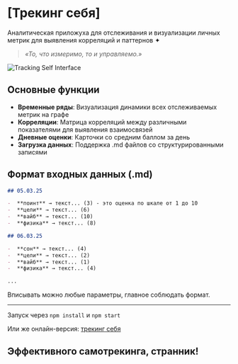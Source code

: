 # [Трекинг себя]

Аналитическая приложуха для отслеживания и визуализации личных метрик для выявления корреляций и паттернов ✦

> _«То, что измеримо, то и управляемо.»_

![Tracking Self Interface](./public/tracking-self.spng)

## Основные функции

-  **Временные ряды**: Визуализация динамики всех отслеживаемых метрик на графе
-  **Корреляции**: Матрица корреляций между различными показателями для выявления взаимосвязей
-  **Дневные оценки**: Карточки со средним баллом за день
-  **Загрузка данных**: Поддержка .md файлов со структурированными записями

## Формат входных данных (.md)

```md
## 05.03.25

-  **поинт** → текст... (3) - это оценка по шкале от 1 до 10
-  **цели** → текст... (6)
-  **вайб** → текст... (10)
-  **физика** → текст... (8)

## 06.03.25

-  **сон** → текст... (4)
-  **цели** → текст... (2)
-  **вайб** → текст... (1)
-  **физика** → текст... (4)

...
```

Вписывать можно любые параметры, главное соблюдать формат.

---

Запуск через `npm install` и `npm start`

Или же онлайн-версия: [трекинг себя](https://tracking-self.vercel.app)

## Эффективного самотрекинга, странник!
